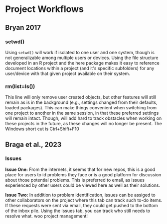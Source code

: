 # Project Workflows

## Bryan 2017
### setwd()
Using `setwd()` will work if isolated to one user and one system, though is not generalizable among multiple users or devices. Using the file structure developed in an R project and the here package makes it easy to reference document locations within a project (and it's specific subfolders) for any user/device with that given project available on their system. 

### rm(list=ls())
This line will only remove user created objects, but other features will still remain as is in the background (e.g., settings changed from their defaults, loaded packages). This can make things convenient when switching from one project to another in the same session, in that these preferred settings will remain intact. Though, will add hard to track obstacles when working on these projects in the future, as these changes will no longer be present. The Windows short cut is Ctrl+Shift+F10

## Braga et al., 2023

### Issues 
**Issue One:** From the internets, it seems that for new repos, this is a good place for users to id problems they face or is a good platform for discussion about those potential problems. This is preferred to email, as issues experienced by other users could be viewed here as well as their solutions. 

**Issue Two:** In addition to problem identification, issues can be assiged to other collaborators on the project where this tab can track such to-do items. If these requests were sent via email, they could get pushed to the bottom of the inbox pile. Using the issues tab, you can track who still needs to resolve what. woo project management!